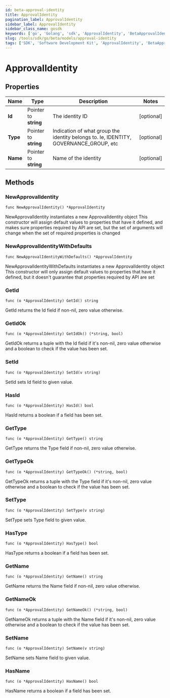 ```yaml
---
id: beta-approval-identity
title: ApprovalIdentity
pagination_label: ApprovalIdentity
sidebar_label: ApprovalIdentity
sidebar_class_name: gosdk
keywords: ['go', 'Golang', 'sdk', 'ApprovalIdentity', 'BetaApprovalIdentity'] 
slug: /tools/sdk/go/beta/models/approval-identity
tags: ['SDK', 'Software Development Kit', 'ApprovalIdentity', 'BetaApprovalIdentity']
---
```


# ApprovalIdentity

## Properties

Name | Type | Description | Notes
------------ | ------------- | ------------- | -------------
**Id** | Pointer to **string** | The identity ID | [optional] 
**Type** | Pointer to **string** | Indication of what group the identity belongs to. Ie, IDENTITY, GOVERNANCE_GROUP, etc | [optional] 
**Name** | Pointer to **string** | Name of the identity | [optional] 

## Methods

### NewApprovalIdentity

`func NewApprovalIdentity() *ApprovalIdentity`

NewApprovalIdentity instantiates a new ApprovalIdentity object
This constructor will assign default values to properties that have it defined,
and makes sure properties required by API are set, but the set of arguments
will change when the set of required properties is changed

### NewApprovalIdentityWithDefaults

`func NewApprovalIdentityWithDefaults() *ApprovalIdentity`

NewApprovalIdentityWithDefaults instantiates a new ApprovalIdentity object
This constructor will only assign default values to properties that have it defined,
but it doesn't guarantee that properties required by API are set

### GetId

`func (o *ApprovalIdentity) GetId() string`

GetId returns the Id field if non-nil, zero value otherwise.

### GetIdOk

`func (o *ApprovalIdentity) GetIdOk() (*string, bool)`

GetIdOk returns a tuple with the Id field if it's non-nil, zero value otherwise
and a boolean to check if the value has been set.

### SetId

`func (o *ApprovalIdentity) SetId(v string)`

SetId sets Id field to given value.

### HasId

`func (o *ApprovalIdentity) HasId() bool`

HasId returns a boolean if a field has been set.

### GetType

`func (o *ApprovalIdentity) GetType() string`

GetType returns the Type field if non-nil, zero value otherwise.

### GetTypeOk

`func (o *ApprovalIdentity) GetTypeOk() (*string, bool)`

GetTypeOk returns a tuple with the Type field if it's non-nil, zero value otherwise
and a boolean to check if the value has been set.

### SetType

`func (o *ApprovalIdentity) SetType(v string)`

SetType sets Type field to given value.

### HasType

`func (o *ApprovalIdentity) HasType() bool`

HasType returns a boolean if a field has been set.

### GetName

`func (o *ApprovalIdentity) GetName() string`

GetName returns the Name field if non-nil, zero value otherwise.

### GetNameOk

`func (o *ApprovalIdentity) GetNameOk() (*string, bool)`

GetNameOk returns a tuple with the Name field if it's non-nil, zero value otherwise
and a boolean to check if the value has been set.

### SetName

`func (o *ApprovalIdentity) SetName(v string)`

SetName sets Name field to given value.

### HasName

`func (o *ApprovalIdentity) HasName() bool`

HasName returns a boolean if a field has been set.


